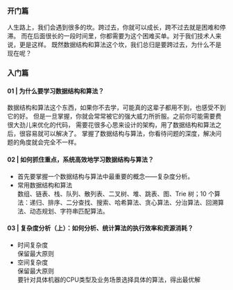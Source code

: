 ### 开门篇
人生路上，我们会遇到很多的坎。跨过去，你就可以成长，跨不过去就是困难和停滞。
而在后面很长的一段时间里，你都需要为这个困难买单。对于我们技术人来说，更是这样。
既然数据结构和算法这个坎，我们总归是要跨过去，为什么不是现在呢？

### 入门篇
#### 01 | 为什么要学习数据结构和算法？
数据结构和算法这个东西，如果你不去学，可能真的这辈子都用不到，也感受不到它的好。
但是一旦掌握，你就会常常被它的强大威力所折服。之前你可能需要费很大劲儿来优化的代码，
需要花很多心思来设计的架构，用了数据结构和算法之后，很容易就可以解决了。
掌握了数据结构与算法，你看待问题的深度，解决问题的角度就会完全不一样。

#### 02 | 如何抓住重点，系统高效地学习数据结构与算法？
- 首先要掌握一个数据结构与算法中最重要的概念——复杂度分析。   
- 常用数据结构和算法   
数组、链表、栈、队列、散列表、二叉树、堆、跳表、图、Trie 树；10 个算法：递归、排序、二分查找、搜索、哈希算法、贪心算法、分治算法、回溯算法、动态规划、字符串匹配算法。

#### 03 | 复杂度分析（上）：如何分析、统计算法的执行效率和资源消耗？
- 时间复杂度  
保留最大原则  
- 空间复杂度  
保留最大原则  
要针对具体机器的CPU类型及业务场景选择具体的算法，得出最优解